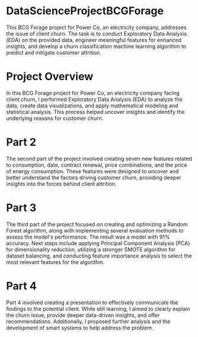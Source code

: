 # DataScienceProjectBCGForage
This BCG Forage project for Power Co, an electricity company, addresses the issue of client churn. The task is to conduct Exploratory Data Analysis (EDA) on the provided data, engineer meaningful features for enhanced insights, and develop a churn classification machine learning algorithm to predict and mitigate customer attrition.

# Project Overview
In this BCG Forage project for Power Co, an electricity company facing client churn, I performed Exploratory Data Analysis (EDA) to analyze the data, create data visualizations, and apply mathematical modeling and statistical analysis. This process helped uncover insights and identify the underlying reasons for customer churn.

# Part 2
The second part of the project involved creating seven new features related to consumption, date, contract renewal, price combinations, and the price of energy consumption. These features were designed to uncover and better understand the factors driving customer churn, providing deeper insights into the forces behind client attrition.

# Part 3
The third part of the project focused on creating and optimizing a Random Forest algorithm, along with implementing several evaluation methods to assess the model's performance. The result was a model with 91% accuracy. Next steps include applying Principal Component Analysis (PCA) for dimensionality reduction, utilizing a stronger SMOTE algorithm for dataset balancing, and conducting feature importance analysis to select the most relevant features for the algorithm.

# Part 4
Part 4 involved creating a presentation to effectively communicate the findings to the potential client. While still learning, I aimed to clearly explain the churn issue, provide deeper data-driven insights, and offer recommendations. Additionally, I proposed further analysis and the development of smart systems to help address the problem.






